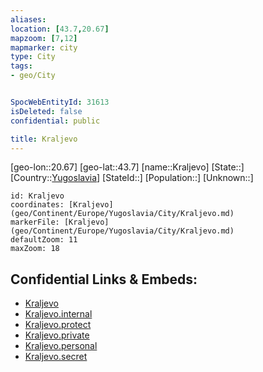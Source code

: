 ```yaml
---
aliases: 
location: [43.7,20.67]
mapzoom: [7,12] 
mapmarker: city 
type: City
tags:
- geo/City


SpocWebEntityId: 31613
isDeleted: false
confidential: public

title: Kraljevo
---
```

[geo-lon::20.67]
[geo-lat::43.7]
[name::Kraljevo]
[State::]
[Country::[Yugoslavia](geo/Continent/Europe/Yugoslavia.md)]
[StateId::]
[Population::]
[Unknown::]


```leaflet
id: Kraljevo
coordinates: [Kraljevo](geo/Continent/Europe/Yugoslavia/City/Kraljevo.md)
markerFile: [Kraljevo](geo/Continent/Europe/Yugoslavia/City/Kraljevo.md)
defaultZoom: 11 
maxZoom: 18
```


## Confidential Links & Embeds: 
- [Kraljevo](../../../../../../_public/geo/Continent/Europe/Yugoslavia/City/Kraljevo.md) 
- [Kraljevo.internal](../../../../../../_internal/geo/Continent/Europe/Yugoslavia/City/Kraljevo.internal.md) 
- [Kraljevo.protect](../../../../../../_protect/geo/Continent/Europe/Yugoslavia/City/Kraljevo.protect.md) 
- [Kraljevo.private](../../../../../../_private/geo/Continent/Europe/Yugoslavia/City/Kraljevo.private.md) 
- [Kraljevo.personal](../../../../../../_personal/geo/Continent/Europe/Yugoslavia/City/Kraljevo.personal.md) 
- [Kraljevo.secret](../../../../../../_secret/geo/Continent/Europe/Yugoslavia/City/Kraljevo.secret.md) 
